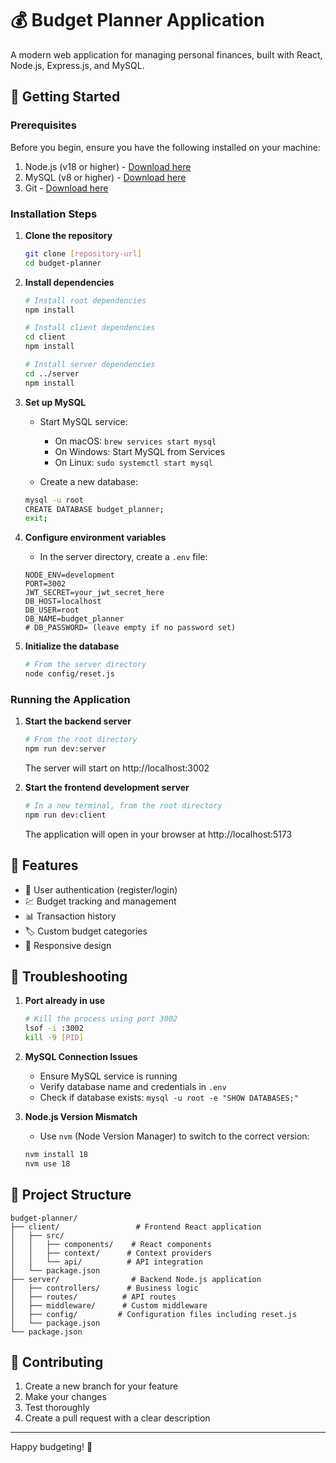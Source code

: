 # 💰 Budget Planner Application

A modern web application for managing personal finances, built with React, Node.js, Express.js, and MySQL.

## 🚀 Getting Started

### Prerequisites

Before you begin, ensure you have the following installed on your machine:

1. Node.js (v18 or higher) - [Download here](https://nodejs.org/)
2. MySQL (v8 or higher) - [Download here](https://dev.mysql.com/downloads/)
3. Git - [Download here](https://git-scm.com/downloads)

### Installation Steps

1. **Clone the repository**
   ```bash
   git clone [repository-url]
   cd budget-planner
   ```

2. **Install dependencies**
   ```bash
   # Install root dependencies
   npm install

   # Install client dependencies
   cd client
   npm install

   # Install server dependencies
   cd ../server
   npm install
   ```

3. **Set up MySQL**
   - Start MySQL service:
     - On macOS: `brew services start mysql`
     - On Windows: Start MySQL from Services
     - On Linux: `sudo systemctl start mysql`
   
   - Create a new database:
   ```bash
   mysql -u root
   CREATE DATABASE budget_planner;
   exit;
   ```

4. **Configure environment variables**
   - In the server directory, create a `.env` file:
   ```env
   NODE_ENV=development
   PORT=3002
   JWT_SECRET=your_jwt_secret_here
   DB_HOST=localhost
   DB_USER=root
   DB_NAME=budget_planner
   # DB_PASSWORD= (leave empty if no password set)
   ```

5. **Initialize the database**
   ```bash
   # From the server directory
   node config/reset.js
   ```

### Running the Application

1. **Start the backend server**
   ```bash
   # From the root directory
   npm run dev:server
   ```
   The server will start on http://localhost:3002

2. **Start the frontend development server**
   ```bash
   # In a new terminal, from the root directory
   npm run dev:client
   ```
   The application will open in your browser at http://localhost:5173

## 🎯 Features

- 👤 User authentication (register/login)
- 💹 Budget tracking and management
- 📊 Transaction history
- 🏷️ Custom budget categories
- 📱 Responsive design

## 🔧 Troubleshooting

1. **Port already in use**
   ```bash
   # Kill the process using port 3002
   lsof -i :3002
   kill -9 [PID]
   ```

2. **MySQL Connection Issues**
   - Ensure MySQL service is running
   - Verify database name and credentials in `.env`
   - Check if database exists: `mysql -u root -e "SHOW DATABASES;"`

3. **Node.js Version Mismatch**
   - Use `nvm` (Node Version Manager) to switch to the correct version:
   ```bash
   nvm install 18
   nvm use 18
   ```

## 📁 Project Structure

```
budget-planner/
├── client/                 # Frontend React application
│   ├── src/
│   │   ├── components/    # React components
│   │   ├── context/      # Context providers
│   │   └── api/          # API integration
│   └── package.json
├── server/                # Backend Node.js application
│   ├── controllers/      # Business logic
│   ├── routes/          # API routes
│   ├── middleware/      # Custom middleware
│   ├── config/         # Configuration files including reset.js
│   └── package.json
└── package.json
```

## 🤝 Contributing

1. Create a new branch for your feature
2. Make your changes
3. Test thoroughly
4. Create a pull request with a clear description

---
Happy budgeting! 🎉 